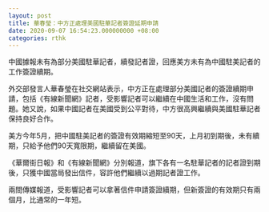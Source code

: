 ```yaml
---
layout: post
title: 華春瑩：中方正處理美國駐華記者簽證延期申請
date: 2020-09-07 16:54:23.000000000 +08:00
categories: rthk
---
```


中國據報未有為部分美國駐華記者，續發記者證，回應美方未有為中國駐美記者的工作簽證續期。

外交部發言人華春瑩在社交網站表示，中方正在處理部分美國記者的簽證續期申請，包括《有線新聞網》記者，受影響記者可以繼續在中國生活和工作，沒有問題。她又說，如果中國記者在美國受到公平對待，中方很高興繼續與美國駐華記者保持良好合作。

美方今年5月，把中國駐美記者的簽證有效期縮短至90天，上月初到期後，未有續期，只給予他們90天寬限期，繼續留在美國。

《華爾街日報》和《有線新聞網》分別報道，旗下各有一名駐華記者的記者證到期後，只獲中國當局發出信件，容許他們繼續以過期記者證工作。

兩間傳媒報道，受影響記者可以拿著信件申請簽證續期，但新簽證的有效期只有兩個月，比通常的一年短。
